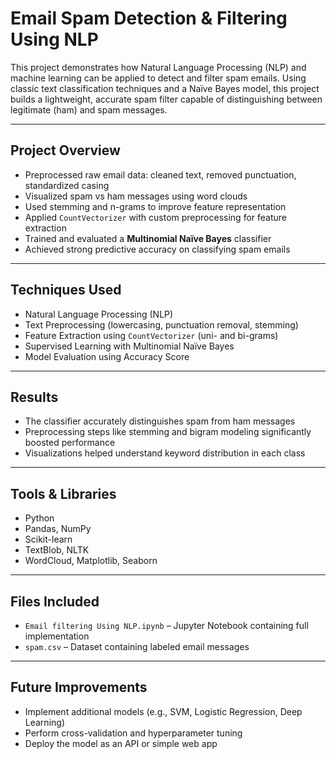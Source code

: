 #  Email Spam Detection & Filtering Using NLP

This project demonstrates how Natural Language Processing (NLP) and machine learning can be applied to detect and filter spam emails. Using classic text classification techniques and a Naïve Bayes model, this project builds a lightweight, accurate spam filter capable of distinguishing between legitimate (ham) and spam messages.

---

##  Project Overview

- Preprocessed raw email data: cleaned text, removed punctuation, standardized casing
- Visualized spam vs ham messages using word clouds
- Used stemming and n-grams to improve feature representation
- Applied `CountVectorizer` with custom preprocessing for feature extraction
- Trained and evaluated a **Multinomial Naïve Bayes** classifier
- Achieved strong predictive accuracy on classifying spam emails

---

##  Techniques Used

- Natural Language Processing (NLP)
- Text Preprocessing (lowercasing, punctuation removal, stemming)
- Feature Extraction using `CountVectorizer` (uni- and bi-grams)
- Supervised Learning with Multinomial Naïve Bayes
- Model Evaluation using Accuracy Score

---

##  Results

- The classifier accurately distinguishes spam from ham messages
- Preprocessing steps like stemming and bigram modeling significantly boosted performance
- Visualizations helped understand keyword distribution in each class

---

##  Tools & Libraries

- Python
- Pandas, NumPy
- Scikit-learn
- TextBlob, NLTK
- WordCloud, Matplotlib, Seaborn

---

##  Files Included

- `Email filtering Using NLP.ipynb` – Jupyter Notebook containing full implementation
- `spam.csv` – Dataset containing labeled email messages

---

##  Future Improvements

- Implement additional models (e.g., SVM, Logistic Regression, Deep Learning)
- Perform cross-validation and hyperparameter tuning
- Deploy the model as an API or simple web app
